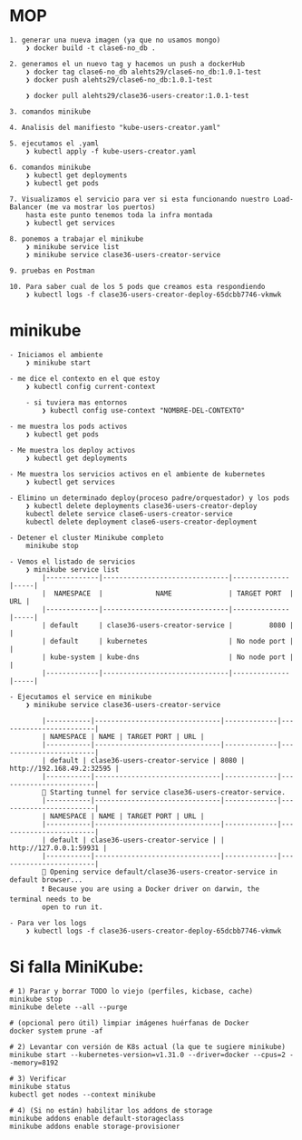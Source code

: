 # MOP

    1. generar una nueva imagen (ya que no usamos mongo)
        ❯ docker build -t clase6-no_db .

    2. generamos el un nuevo tag y hacemos un push a dockerHub
        ❯ docker tag clase6-no_db alehts29/clase6-no_db:1.0.1-test
        ❯ docker push alehts29/clase6-no_db:1.0.1-test
        
        ❯ docker pull alehts29/clase36-users-creator:1.0.1-test

    3. comandos minikube

    4. Analisis del manifiesto "kube-users-creator.yaml"

    5. ejecutamos el .yaml
        ❯ kubectl apply -f kube-users-creator.yaml

    6. comandos minikube
        ❯ kubectl get deployments
        ❯ kubectl get pods

    7. Visualizamos el servicio para ver si esta funcionando nuestro Load-Balancer (me va mostrar los puertos)
        hasta este punto tenemos toda la infra montada
        ❯ kubectl get services

    8. ponemos a trabajar el minikube
        ❯ minikube service list
        ❯ minikube service clase36-users-creator-service

    9. pruebas en Postman

    10. Para saber cual de los 5 pods que creamos esta respondiendo
        ❯ kubectl logs -f clase36-users-creator-deploy-65dcbb7746-vkmwk

# minikube
    - Iniciamos el ambiente
        ❯ minikube start

    - me dice el contexto en el que estoy   
        ❯ kubectl config current-context 

        - si tuviera mas entornos
            ❯ kubectl config use-context "NOMBRE-DEL-CONTEXTO"

    - me muestra los pods activos 
        ❯ kubectl get pods

    - Me muestra los deploy activos
        ❯ kubectl get deployments

    - Me muestra los servicios activos en el ambiente de kubernetes
        ❯ kubectl get services

    - Elimino un determinado deploy(proceso padre/orquestador) y los pods
        ❯ kubectl delete deployments clase36-users-creator-deploy
        kubectl delete service clase6-users-creator-service
        kubectl delete deployment clase6-users-creator-deployment

    - Detener el cluster Minikube completo
        minikube stop

    - Vemos el listado de servicios
        ❯ minikube service list
            |-------------|-------------------------------|--------------|-----|
            |  NAMESPACE  |             NAME              | TARGET PORT  | URL |
            |-------------|-------------------------------|--------------|-----|
            | default     | clase36-users-creator-service |         8080 |     |
            | default     | kubernetes                    | No node port |     |
            | kube-system | kube-dns                      | No node port |     |
            |-------------|-------------------------------|--------------|-----|

    - Ejecutamos el service en minikube
        ❯ minikube service clase36-users-creator-service

            |-----------|-------------------------------|-------------|------------------------|
            | NAMESPACE | NAME | TARGET PORT | URL |
            |-----------|-------------------------------|-------------|------------------------|
            | default | clase36-users-creator-service | 8080 | http://192.168.49.2:32595 |
            |-----------|-------------------------------|-------------|------------------------|
            🏃 Starting tunnel for service clase36-users-creator-service.
            |-----------|-------------------------------|-------------|------------------------|
            | NAMESPACE | NAME | TARGET PORT | URL |
            |-----------|-------------------------------|-------------|------------------------|
            | default | clase36-users-creator-service | | http://127.0.0.1:59931 |
            |-----------|-------------------------------|-------------|------------------------|
            🎉 Opening service default/clase36-users-creator-service in default browser...
            ❗ Because you are using a Docker driver on darwin, the terminal needs to be
            open to run it.

    - Para ver los logs
        ❯ kubectl logs -f clase36-users-creator-deploy-65dcbb7746-vkmwk


# Si falla MiniKube:
    # 1) Parar y borrar TODO lo viejo (perfiles, kicbase, cache)
    minikube stop
    minikube delete --all --purge

    # (opcional pero útil) limpiar imágenes huérfanas de Docker
    docker system prune -af

    # 2) Levantar con versión de K8s actual (la que te sugiere minikube)
    minikube start --kubernetes-version=v1.31.0 --driver=docker --cpus=2 --memory=8192

    # 3) Verificar
    minikube status
    kubectl get nodes --context minikube

    # 4) (Si no están) habilitar los addons de storage
    minikube addons enable default-storageclass
    minikube addons enable storage-provisioner